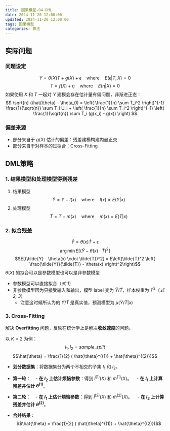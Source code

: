 ```yaml
---
title: 因果模型-04-DML
date: 2024-11-20 12:00:00
updated: 2024-11-20 12:00:00
tags: 因果模型
categories: 算法
---
```


## 实际问题

### 问题设定
$$
Y = \theta(X) T + g(X) + \epsilon \quad \text{where} \quad E(\epsilon | T, X) = 0 $$
$$
T = f(X) + \eta \quad \text{where} \quad E(\eta | X) = 0 
$$
如果使用 $X$ 和 $T$ 一起对 $Y$ 建模会存在估计量有偏问题，非渐进正态：
$$
\sqrt{n} (\hat{\theta} - \theta_0) = \left( \frac{1}{n} \sum T_i^2 \right)^{-1} \frac{1}{\sqrt{n}} \sum T_i U_i + \left( \frac{1}{n} \sum T_i^2 \right)^{-1} \left( \frac{1}{\sqrt{n}} \sum T_i (g(x_i) - g(x)) \right)
$$
### 偏差来源

- 部分来自于 $g(X)$ 估计的偏差：残差建模构建内曼正交
- 部分来自于对样本的过拟合：Cross-Fitting

## DML策略

### 1. 结果模型和处理模型得到残差

1. 结果模型
$$
\tilde{Y} = Y - l(x) \quad \text{where} \quad l(x) = E(Y|x)
$$
2. 处理模型
$$
\tilde{T} = T - m(x) \quad \text{where} \quad m(x) = E(T|x)
$$
### 2. 拟合残差

$$\tilde{Y} = \theta(x) \tilde{T} + \epsilon$$
$$\arg\min E[(\tilde{Y} - \theta(x) \cdot \tilde{T})^2]$$
$$E[(\tilde{Y} - \theta(x) \cdot \tilde{T})^2] = E\left(\tilde{T}^2 \left( \frac{\tilde{Y}}{\tilde{T}} - \theta(x) \right)^2\right)$$
$\theta(X)$ 的拟合可以是参数模型也可以是非参数模型
- 参数模型可以直接拟合（*式 1*）
- 非参数模型因为只接受输入和输出，模型 label 变为 $\tilde{Y}/\tilde{T}$，样本权重为 $T^2$（*式2, 3*）
	- 注意这时候所认为的 $\tilde{Y}/\tilde{T}$ 是真实值，预测模型为 $\mu(\tilde{Y}/\tilde{T}|x)$ 

### 3. Cross-Fitting

解决 **Overfitting** 问题，反映在统计学上是解决**收敛速度**的问题。

以 $K=2$ 为例： 
$$I_1, I_2 = sample\_split$$
$$\hat{\theta} = \frac{1}{2} ( \hat{\theta}^{(1)} + \hat{\theta}^{(2)})$$

- **划分数据集**：将数据集分为两个不相交的子集 $I_1$ 和 $I_2$。 

- **第一轮**： 
  - **在 $I_2$ 上估计烦恼参数**：得到 $\hat{l}^{(1)}(X)$ 和 $\hat{m}^{(1)}(X)$。 
  - **在 $I_1$ 上计算残差并估计 $\theta^{(1)}$**。 

- **第二轮**： 
  - **在 $I_1$ 上估计烦恼参数**：得到 $\hat{l}^{(2)}(X)$ 和 $\hat{m}^{(2)}(X)$。 
  - **在 $I_2$ 上计算残差并估计 $\theta^{(2)}$**。 

- **合并结果**： 
$$\hat{\theta} = \frac{1}{2} ( \hat{\theta}^{(1)} + \hat{\theta}^{(2)})$$

